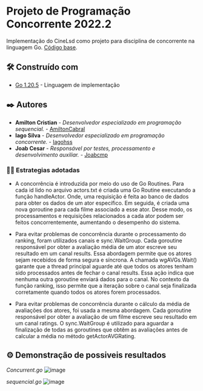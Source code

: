 # Projeto de Programação Concorrente 2022.2
Implementação do CineLsd como projeto para disciplina de concorrente na linguagem Go. 
[Código base](https://github.com/pedrohenrique-ql/concorrente-lab-base).

## 🛠️ Construído com

- [Go 1.20.5](https://go.dev/learn/) - Linguagem de implementação
 
## ✒️ Autores

*  **Amilton Cristian** - *Desenvolvedor especializado em programação sequencial.* - [AmiltonCabral](https://github.com/AmiltonCabral)
*  **Iago Silva** - *Desenvolvedor especializado em programação concorrente.* - [Iagohss](https://github.com/Iagohss)
*  **Joab Cesar** - *Responsável por testes, processamento e desenvolvimento auxiliar.* - [Joabcmp](https://github.com/joabcmp)

### 🍷🗿 Estrategias adotadas

- A concorrência é introduzida por meio do uso de Go Routines. Para cada id lido no arquivo actors.txt é criada uma Go Routine executando a função handleActor. Onde, uma requisição é feita ao banco de dados para obter os dados de um ator específico. Em seguida, é criada uma nova goroutine para cada filme associado a esse ator. Desse modo, os processamentos e requisições relacionados a cada ator podem ser feitos concorrentemente, aumentando o desempenho do sistema.

- Para evitar problemas de concorrência durante o processamento do ranking, foram utilizados canais e sync.WaitGroup. Cada goroutine responsável por obter a avaliação média de um ator escreve seu resultado em um canal results. Essa abordagem permite que os atores sejam recebidos de forma segura e síncrona. A chamada wgAVGs.Wait() garante que a thread principal aguarde até que todos os atores tenham sido processados antes de fechar o canal results. Essa ação indica que nenhuma outra goroutine enviará dados para o canal. No contexto da função ranking, isso permite que a iteração sobre o canal seja finalizada corretamente quando todos os atores forem processados.

- Para evitar problemas de concorrência durante o cálculo da média de avaliações dos atores, foi usada a mesma abordagem. Cada goroutine responsável por obter a avaliação de um filme escreve seu resultado em um canal ratings. O sync.WaitGroup é utilizado para aguardar a finalização de todas as goroutines que obtêm as avaliações antes de calcular a média no método getActorAVGRating.

## ⚙️ Demonstração de possiveis resultados
*Concurrent.go*
![image](https://github.com/Iagohss/lab-pc-2022.2/assets/72311157/c53c8bba-0728-417d-8a46-9ae0d1120f94)

*sequencial.go*
![image](https://github.com/Iagohss/projeto-pc-2022.2/assets/72311157/028458b1-0f08-4ffa-9cc9-11e5cdbf6b17)
